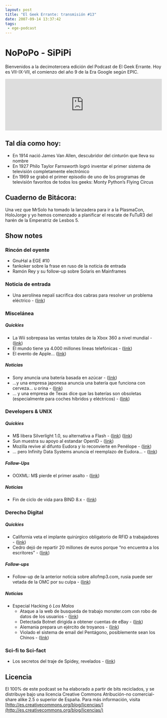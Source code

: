 ```yaml
---
layout: post
title: "El Geek Errante: transmisión #13"
date: 2007-09-14 13:37:42
tags:
 - ege-podcast
---
```


#  NoPoPo - SiPiPi
Bienvenidos a la decimotercera edición del Podcast de El Geek Errante. Hoy es VII-IX-VII, el comienzo del año 9 de la Era Google según EPIC.

<iframe width="100%" height="166" scrolling="no" frameborder="no" src="https://w.soundcloud.com/player/?url=https%3A//api.soundcloud.com/tracks/303033364&amp;color=ff5500&amp;auto_play=false&amp;hide_related=false&amp;show_comments=true&amp;show_user=true&amp;show_reposts=false"></iframe>

## Tal día como hoy:
- En 1914 nació James Van Allen, descubridor del cinturón que lleva su nombre
- En 1927 Philo Taylor Farnsworth logró inventar el primer sistema de televisión completamente electrónico
- En 1969 se grabó el primer episodio de uno de los programas de televisión favoritos de todos los geeks: Monty Python’s Flying Circus

## Cuaderno de Bitácora:
Una vez que MrSolo ha tomado la lanzadera para ir a la PlasmaCon, HoloJorge y yo hemos comenzado a planificar el rescate de FuTuR3 del harén de la Emperatriz de Lesbos 5.

## Show notes

### Rincón del oyente
- GnuHal a EGE #10
- fankoker sobre la frase en ruso de la noticia de entrada
- Ramón Rey y su follow-up sobre Solaris en Mainframes

### Noticia de entrada
- Una aerolínea nepalí sacrifica dos cabras para resolver un problema eléctrico - ([link](http://www.dvorak.org/blog/2007/09/05/airline-sacrifices-goats-to-solve-electrical-problem/))

### Miscelánea

##### Quickies
- La Wii sobrepasa las ventas totales de la Xbox 360 a nivel mundial - ([link](https://techcrunch.com/2007/08/23/wii-overtakes-xbox-360-for-top-lifetime-sales-honors/))
- El mundo tiene ya 4.000 millones líneas telefónicas - ([link](http://web.archive.org/web/20070904192526/http://news.yahoo.com/s/ap/20070904/ap_on_hi_te/un_booming_phones))
- El evento de Apple… ([link](http://www.macrumors.com/2007/08/28/apple-event-september-5th-2007/))

##### Noticias
- Sony anuncia una batería basada en azúcar - ([link](http://www.i4u.com/15095/sweet-sony-sugar-battery))
- …y una empresa japonesa anuncia una batería que funciona con cerveza… u orina - ([link](http://www.theregister.co.uk/2007/09/04/nopopo/))
- … y una empresa de Texas dice que las baterías son obsoletas (especialmente para coches híbridos y eléctricos) - ([link](http://web.archive.org/web/20070910090804/http://news.yahoo.com/s/ap/no_more_batteries))

### Developers & UNIX

##### Quickies
- M$ libera Silverlight 1.0, su alternativa a Flash - ([link](http://www.macnn.com/articles/07/09/05/ms.ships.silverlight.10/)) ([link](http://web.archive.org/web/20071101082859/http://www.infoworld.com/article/07/08/24/java-kernel_1.html))
- Sun muestra su apoyo al estandar OpenID - ([link](http://web.archive.org/web/20070903053541/http://today.java.net/pub/a/today/2007/08/29/j1-2k7-mtH10.html))
- Mozilla revive al difunto Eudora y lo reconvierte en Penélope - ([link](https://techcrunch.com/2007/09/04/mozilla-revives-eudorayou-remember-eudora-dont-you/))
- … pero Infinity Data Systems anuncia el reemplazo de Eudora… - ([link](http://web.archive.org/web/20071018122503/http://macminute.com/2007/09/05/eudora-successor))

##### Follow-Ups
- OOXML: M$ pierde el primer asalto - ([link](https://it.slashdot.org/story/07/09/04/1250215/iso-says-no-to-microsofts-ooxml-standard))

##### Noticias
- Fin de ciclo de vida para BIND 8.x - ([link](http://web.archive.org/web/20071018173550/http://www.hispasec.com/unaaldia/3228))

### Derecho Digital

##### Quickies
- California veta el implante quirúrgico obligatorio de RFID a trabajadores - ([link](https://science.slashdot.org/story/07/09/03/1847248/california-blocks-rfid-implants-in-workers))
- Cedro dejó de repartir 20 millones de euros porque “no encuentra a los escritores” - ([link](http://www.internautas.org/html/4446.html))

##### Follow-ups
- Follow-up de la anterior noticia sobre allofmp3.com, rusia puede ser vetada de la OMC por su culpa - ([link](http://web.archive.org/web/20071018131842/http://diarioti.com/gate/n.php?id=15124))

##### Noticias
- Especial Hacking ó *Los Malos*
    - Ataque a la web de busqueda de trabajo monster.com con robo de datos de los usuarios - ([link](https://it.slashdot.org/firehose.pl?op=view&id=261247))
    - Detectada Botnet dirigida a obtener cuentas de eBay - ([link](http://www.theregister.co.uk/2007/09/10/ebay_botnet_attack/))
    - Alemania prepara un ejército de troyanos - ([link](http://web.archive.org/web/20071012140852/http://theinquirer.es/2007/09/02/alemania_prepara_una_ejercito_de_troyanos.html))
    - Violado el sistema de email del Pentágono, posiblemente sean los Chinos - ([link](http://www.theregister.co.uk/2007/09/04/china_hack_pentagon_leak/))

### Sci-fi to Sci-fact
- Los secretos del traje de Spidey, revelados - ([link](http://www.sliceofscifi.com/2007/08/29/sci-fi-to-sci-fact-a-working-spider-man-suit/))

## Licencia
El 100% de este podcast se ha elaborado a partir de bits reciclados, y se distribuye bajo una licencia Creative Commons Atribución-no comercial-share alike 2.5 o superior de España. Para más información, visita [http://es.creativecommons.org/blog/licencias/](http://es.creativecommons.org/blog/licencias/)

